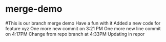 # merge-demo
#This is our branch merge demo
Have a fun with it
Added a new code for feature xyz
One more new commit on 3:21 PM
One more new line commit on 4:17PM
Change from repo branch at 4:33PM
Updating in repor
